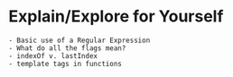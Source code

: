 
# Explain/Explore for Yourself

    - Basic use of a Regular Expression
    - What do all the flags mean?
    - indexOf v. lastIndex
    - template tags in functions
